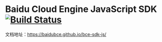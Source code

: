 Baidu Cloud Engine JavaScript SDK [![Build Status](https://travis-ci.org/baidubce/bce-sdk-js.svg?branch=master)](https://travis-ci.org/baidubce/bce-sdk-js)
====

文档地址：<https://baidubce.github.io/bce-sdk-js/>
